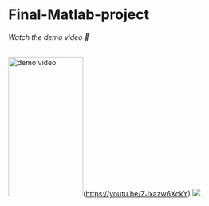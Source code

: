 # Final-Matlab-project
###### Watch the demo video :movie_camera:
<img alt="demo video" src="https://img.youtube.com/vi/ZJxazw6XckY/maxresdefault.jpg" width="150" height="280">(https://youtu.be/ZJxazw6XckY)
[<img src="https://img.youtube.com/vi/ZJxazw6XckY/maxresdefault.jpg">](https://youtu.be/ZJxazw6XckY)
